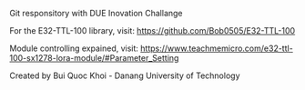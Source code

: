 Git responsitory with DUE Inovation Challange

For the E32-TTL-100 library, visit: https://github.com/Bob0505/E32-TTL-100

Module controlling expained, visit: https://www.teachmemicro.com/e32-ttl-100-sx1278-lora-module/#Parameter_Setting

Created by Bui Quoc Khoi - Danang University of Technology